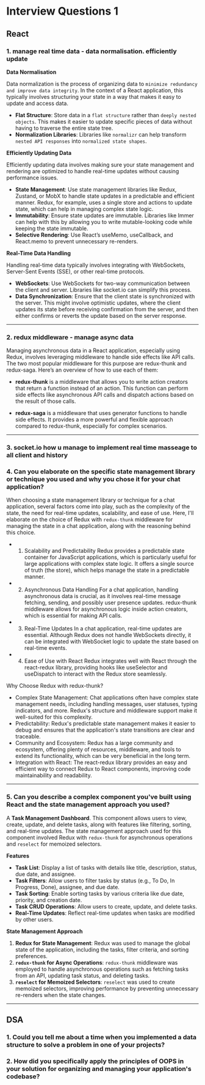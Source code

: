 # Interview Questions 1

## React

### 1. manage real time data - data normalisation. efficiently update

**Data Normalisation**

Data normalization is the process of organizing data to `minimize redundancy and improve data integrity`. In the context of a React application, this typically involves structuring your state in a way that makes it easy to update and access data.
* **Flat Structure**: Store data in a `flat structure` rather than `deeply nested objects`. This makes it easier to update specific pieces of data without having to traverse the entire state tree.
* **Normalization Libraries**: Libraries like `normalizr` can help transform `nested API responses` into `normalized state shapes`.

**Efficiently Updating Data**

Efficiently updating data involves making sure your state management and rendering are optimized to handle real-time updates without causing performance issues.
* **State Management**: Use state management libraries like Redux, Zustand, or MobX to handle state updates in a predictable and efficient manner. Redux, for example, uses a single store and actions to update state, which can help in managing complex state logic.
* **Immutability**: Ensure state updates are immutable. Libraries like Immer can help with this by allowing you to write mutable-looking code while keeping the state immutable.
* **Selective Rendering**: Use React’s useMemo, useCallback, and React.memo to prevent unnecessary re-renders.

**Real-Time Data Handling**

Handling real-time data typically involves integrating with WebSockets, Server-Sent Events (SSE), or other real-time protocols.
* **WebSockets**: Use WebSockets for two-way communication between the client and server. Libraries like socket.io can simplify this process.
* **Data Synchronization**: Ensure that the client state is synchronized with the server. This might involve optimistic updates, where the client updates its state before receiving confirmation from the server, and then either confirms or reverts the update based on the server response.

<hr>

### 2. redux middleware - manage async data

Managing asynchronous data in a React application, especially using Redux, involves leveraging middleware to handle side effects like API calls. The two most popular middleware for this purpose are redux-thunk and redux-saga. Here’s an overview of how to use each of them:

* **redux-thunk** is a middleware that allows you to write action creators that return a function instead of an action. This function can perform side effects like asynchronous API calls and dispatch actions based on the result of those calls.

* **redux-saga** is a middleware that uses generator functions to handle side effects. It provides a more powerful and flexible approach compared to redux-thunk, especially for complex scenarios.

<hr>

### 3. socket.io how u manage to implement real time masseage to all client and history

### 4. Can you elaborate on the specific state management library or technique you used and why you chose it for your chat application?

When choosing a state management library or technique for a chat application, several factors come into play, such as the complexity of the state, the need for real-time updates, scalability, and ease of use. Here, I'll elaborate on the choice of Redux with `redux-thunk` middleware for managing the state in a chat application, along with the reasoning behind this choice.
* 1. Scalability and Predictability
    Redux provides a predictable state container for JavaScript applications, which is particularly useful for large applications with complex state logic. It offers a single source of truth (the store), which helps manage the state in a predictable manner.
* 2. Asynchronous Data Handling
    For a chat application, handling asynchronous data is crucial, as it involves real-time message fetching, sending, and possibly user presence updates. redux-thunk middleware allows for asynchronous logic inside action creators, which is essential for making API calls.
* 3. Real-Time Updates
    In a chat application, real-time updates are essential. Although Redux does not handle WebSockets directly, it can be integrated with WebSocket logic to update the state based on real-time events.
* 4. Ease of Use with React
    Redux integrates well with React through the react-redux library, providing hooks like useSelector and useDispatch to interact with the Redux store seamlessly.

Why Choose Redux with redux-thunk?

* Complex State Management: Chat applications often have complex state management needs, including handling messages, user statuses, typing indicators, and more. Redux's structure and middleware support make it well-suited for this complexity.
* Predictability: Redux's predictable state management makes it easier to debug and ensures that the application's state transitions are clear and traceable.
* Community and Ecosystem: Redux has a large community and ecosystem, offering plenty of resources, middleware, and tools to extend its functionality, which can be very beneficial in the long term.
* Integration with React: The react-redux library provides an easy and efficient way to connect Redux to React components, improving code maintainability and readability.

<hr>

### 5. Can you describe a complex component you've built using React and the state management approach you used?

A **Task Management Dashboard**. This component allows users to view, create, update, and delete tasks, along with features like filtering, sorting, and real-time updates. The state management approach used for this component involved Redux with `redux-thunk` for asynchronous operations and `reselect` for memoized selectors.

**Features**

- **Task List**: Display a list of tasks with details like title, description, status, due date, and assignee.
- **Task Filters**: Allow users to filter tasks by status (e.g., To Do, In Progress, Done), assignee, and due date.
- **Task Sorting**: Enable sorting tasks by various criteria like due date, priority, and creation date.
- **Task CRUD Operations**: Allow users to create, update, and delete tasks.
- **Real-Time Updates**: Reflect real-time updates when tasks are modified by other users.

**State Management Approach**

1. **Redux for State Management**: Redux was used to manage the global state of the application, including the tasks, filter criteria, and sorting preferences.
2. **`redux-thunk` for Async Operations**: `redux-thunk` middleware was employed to handle asynchronous operations such as fetching tasks from an API, updating task status, and deleting tasks.
3. **`reselect` for Memoized Selectors**: `reselect` was used to create memoized selectors, improving performance by preventing unnecessary re-renders when the state changes.

<hr>

## DSA

### 1. Could you tell me about a time when you implemented a data structure to solve a problem in one of your projects?

### 2.  How did you specifically apply the principles of OOPS in your solution for organizing and managing your application's codebase?